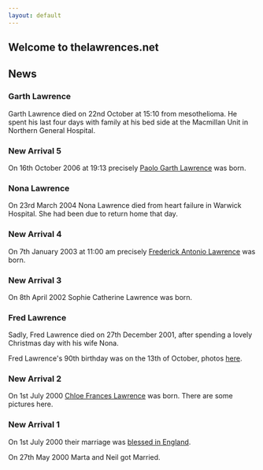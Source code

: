 ```yaml
---
layout: default
---
```


Welcome to thelawrences.net
---------------------------

News
----

### Garth Lawrence

Garth Lawrence died on 22nd October at 15:10 from mesothelioma. He spent his last four days with family at his bed side at the Macmillan Unit in Northern General Hospital.

### New Arrival 5

On 16th October 2006 at 19:13 precisely [Paolo Garth Lawrence](http://www.thelawrences.net/~neil/cgi-bin/gallery/gallery.cgi?dir=paolo) was born.

### Nona Lawrence

On 23rd March 2004 Nona Lawrence died from heart failure in Warwick Hospital. She had been due to return home that day.

### New Arrival 4

On 7th January 2003 at 11:00 am precisely [Frederick Antonio Lawrence](http://www.thelawrences.net/~neil/cgi-bin/gallery/gallery.cgi?dir=fred) was born.

### New Arrival 3

On 8th April 2002 Sophie Catherine Lawrence was born.

### Fred Lawrence

Sadly, Fred Lawrence died on 27th December 2001, after spending a lovely Christmas day with his wife Nona.

Fred Lawrence's 90th birthday was on the 13th of October, photos [here](http://www.thelawrences.net/~neil/cgi-bin/gallery/gallery.cgi?dir=granddadsNinetieth).

### New Arrival 2

On 1st July 2000 [Chloe Frances Lawrence](chloe_sophie/index.html) was born. There are some pictures here.

### New Arrival 1

On 1st July 2000 their marriage was [blessed in England](http://www.thelawrences.net/~neil/cgi-bin/gallery/gallery.cgi?dir=englishBlessing).

On 27th May 2000 Marta and Neil got Married.

